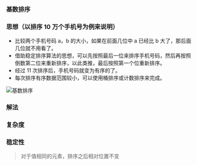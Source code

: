 ### 基数排序

### 思想（以排序 10 万个手机号为例来说明）

- 比较两个手机号码 a，b 的大小，如果在前面几位中 a 已经比 b 大了，那后面几位就不用看了。
- 借助稳定排序算法的思想，可以先按照最后一位来排序手机号码，然后再按照倒数第二位来重新排序，以此类推，最后按照第一个位重新排序。
- 经过 11 次排序后，手机号码就变为有序的了。
- 每次排序有序数据范围较小，可以使用桶排序或计数排序来完成。

<img :src="$withBase('/基数排序.gif')" alt="基数排序" />

### 解法

### 复杂度

### 稳定性

> 对于值相同的元素，排序之后相对位置不变

